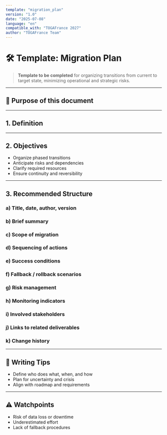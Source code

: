 ```yaml
---
template: "migration_plan"
version: "1.0"
date: "2025-07-08"
language: "en"
compatible_with: "TOGAFrance 2027"
author: "TOGAFrance Team"
---
```


# 🛠️ Template: Migration Plan

> **Template to be completed** for organizing transitions from current to target state, minimizing operational and strategic risks.

---

## 🎯 Purpose of this document

<!-- Structure the change process, secure sequencing and fallback mechanisms -->

---

## 1. Definition

<!-- What “migration plan” means in this context -->

---

## 2. Objectives

- Organize phased transitions  
- Anticipate risks and dependencies  
- Clarify required resources  
- Ensure continuity and reversibility  

---

## 3. Recommended Structure

### a) Title, date, author, version

### b) Brief summary

### c) Scope of migration

### d) Sequencing of actions

### e) Success conditions

### f) Fallback / rollback scenarios

### g) Risk management

### h) Monitoring indicators

### i) Involved stakeholders

### j) Links to related deliverables

### k) Change history

---

## 🧠 Writing Tips

- Define who does what, when, and how  
- Plan for uncertainty and crisis  
- Align with roadmap and requirements  

---

## ⚠️ Watchpoints

- Risk of data loss or downtime  
- Underestimated effort  
- Lack of fallback procedures

